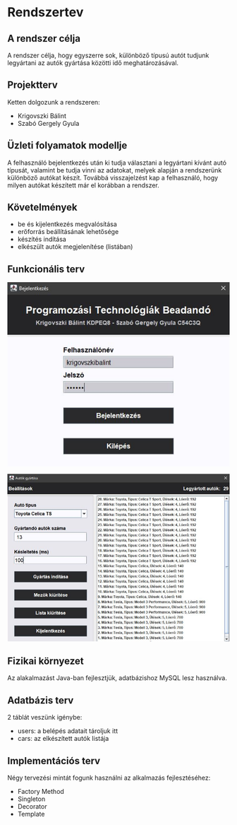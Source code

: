 # Rendszertev

## A rendszer célja

A rendszer célja, hogy egyszerre sok, különböző típusú autót tudjunk legyártani az autók gyártása közötti idő meghatározásával.

## Projektterv

Ketten dolgozunk a rendszeren:
- Krigovszki Bálint
- Szabó Gergely Gyula

## Üzleti folyamatok modellje

A felhasználó bejelentkezés után ki tudja választani a legyártani kívánt autó típusát, valamint be tudja vinni az adatokat, melyek alapján a rendszerünk különböző autókat készít. Továbbá visszajelzést kap a felhasználó, hogy milyen autókat készített már el korábban a rendszer.

## Követelmények

- be és kijelentkezés megvalósítása
- erőforrás beállításának lehetősége
- készítés indítása
- elkészült autók megjelenítése (listában)

## Funkcionális terv

![login](login.jpg)

![login](main.jpg)

## Fizikai környezet

Az alakalmazást Java-ban fejlesztjük, adatbázishoz MySQL lesz használva.

## Adatbázis terv

2 táblát veszünk igénybe:
- users: a belépés adatait tároljuk itt
- cars: az elkészített autók listája

## Implementációs terv

Négy tervezési mintát fogunk használni az alkalmazás fejlesztéséhez:
- Factory Method
- Singleton
- Decorator
- Template

